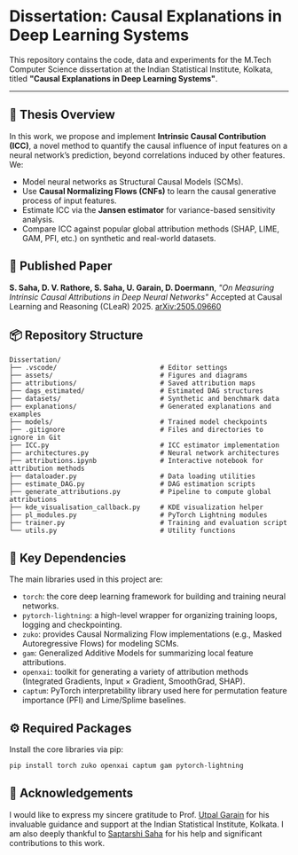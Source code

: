 # Dissertation: Causal Explanations in Deep Learning Systems

This repository contains the code, data and experiments for the M.Tech Computer Science dissertation at the Indian Statistical Institute, Kolkata, titled **"Causal Explanations in Deep Learning Systems"**.

---

## 📖 Thesis Overview

In this work, we propose and implement **Intrinsic Causal Contribution (ICC)**, a novel method to quantify the causal influence of input features on a neural network’s prediction, beyond correlations induced by other features. We:

- Model neural networks as Structural Causal Models (SCMs).
- Use **Causal Normalizing Flows (CNFs)** to learn the causal generative process of input features.
- Estimate ICC via the **Jansen estimator** for variance-based sensitivity analysis.
- Compare ICC against popular global attribution methods (SHAP, LIME, GAM, PFI, etc.) on synthetic and real-world datasets.


## 📰 Published Paper

**S. Saha, D. V. Rathore, S. Saha, U. Garain, D. Doermann**, *"On Measuring Intrinsic Causal Attributions in Deep Neural Networks"* Accepted at Causal Learning and Reasoning (CLeaR) 2025. [arXiv:2505.09660](https://arxiv.org/abs/2505.09660)

## 📦 Repository Structure

```
Dissertation/
├── .vscode/                          # Editor settings
├── assets/                           # Figures and diagrams
├── attributions/                     # Saved attribution maps
├── dags_estimated/                   # Estimated DAG structures
├── datasets/                         # Synthetic and benchmark data
├── explanations/                     # Generated explanations and examples
├── models/                           # Trained model checkpoints
├── .gitignore                        # Files and directories to ignore in Git
├── ICC.py                            # ICC estimator implementation
├── architectures.py                  # Neural network architectures 
├── attributions.ipynb                # Interactive notebook for attribution methods
├── dataloader.py                     # Data loading utilities
├── estimate_DAG.py                   # DAG estimation scripts
├── generate_attributions.py          # Pipeline to compute global attributions
├── kde_visualisation_callback.py     # KDE visualization helper
├── pl_modules.py                     # PyTorch Lightning modules
├── trainer.py                        # Training and evaluation script
└── utils.py                          # Utility functions
```

## 🔧 Key Dependencies

The main libraries used in this project are:

- `torch`: the core deep learning framework for building and training neural networks.
- `pytorch-lightning`: a high-level wrapper for organizing training loops, logging and checkpointing.
- `zuko`: provides Causal Normalizing Flow implementations (e.g., Masked Autoregressive Flows) for modeling SCMs.
- `gam`: Generalized Additive Models for summarizing local feature attributions.
- `openxai`: toolkit for generating a variety of attribution methods (Integrated Gradients, Input × Gradient, SmoothGrad, SHAP).
- `captum`: PyTorch interpretability library used here for permutation feature importance (PFI) and Lime/Splime baselines.

## ⚙️ Required Packages

Install the core libraries via pip:

```bash
pip install torch zuko openxai captum gam pytorch-lightning
```

## 🙏 Acknowledgements

I would like to express my sincere gratitude to Prof. [Utpal Garain](https://scholar.google.co.in/citations?user=4Jlqf30AAAAJ\&hl=en) for his invaluable guidance and support at the Indian Statistical Institute, Kolkata. I am also deeply thankful to [Saptarshi Saha](https://github.com/Saptarshi-Saha-1996) for his help and significant contributions to this work.





